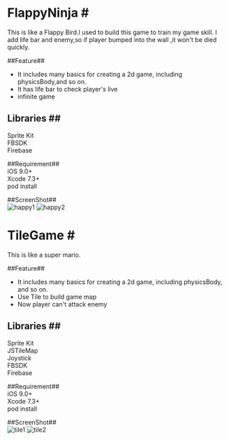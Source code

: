 # FlappyNinja #<br />
This is like a Flappy Bird.I used to build this game to train my game skill.
I add life bar and enemy,so if player bumped into the wall ,it won't be died quickly.

##Feature##<br />
- It includes many basics for creating a 2d game, including physicsBody,and so on.
- It has life bar to check player's live
- infinite game

## Libraries ##<br />
Sprite Kit<br />
FBSDK<br />
Firebase<br />

##Requirement##<br />
iOS 9.0+<br />
Xcode 7.3+<br />
pod install<br />

##ScreenShot##<br />
![happy1](https://cloud.githubusercontent.com/assets/21031424/20058127/59aa155c-a52a-11e6-97b7-941831d3e172.jpg)
![happy2](https://cloud.githubusercontent.com/assets/21031424/20058131/5f0c60d6-a52a-11e6-82d6-1007d7775e37.png)




# TileGame #<br />
This is like a super mario.

##Feature##<br />
- It includes many basics for creating a 2d game, including physicsBody, and so on.
- Use Tile to build game map
- Now player can't attack enemy

## Libraries ##<br />
Sprite Kit<br />
JSTileMap<br />
Joystick<br />
FBSDK<br />
Firebase

##Requirement##<br />
iOS 9.0+<br />
Xcode 7.3+<br />
pod install<br />

##ScreenShot##<br />
![tile1](https://cloud.githubusercontent.com/assets/21031424/20058135/63f27388-a52a-11e6-8886-9505a952b041.png)
![tile2](https://cloud.githubusercontent.com/assets/21031424/20058141/69cb19ea-a52a-11e6-93e2-dd414ae0bf66.jpg)
